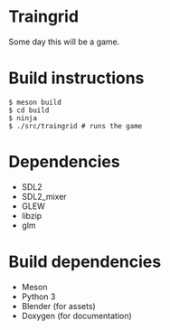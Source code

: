 # Traingrid

Some day this will be a game.

# Build instructions

```
$ meson build
$ cd build
$ ninja
$ ./src/traingrid # runs the game

```

# Dependencies

- SDL2
- SDL2_mixer
- GLEW
- libzip
- glm

# Build dependencies

- Meson
- Python 3
- Blender (for assets)
- Doxygen (for documentation)
